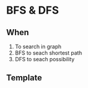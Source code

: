 # BFS & DFS

## When

1. To search in graph
2. BFS to seach shortest path
3. DFS to seach possibility

## Template

```cpp
```